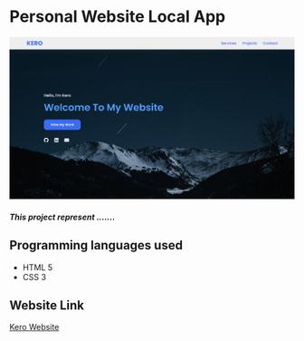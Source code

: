 # Personal Website Local App
![This is an image](https://github.com/Kerolos-Noshy/Personal-Website/blob/main/Website.png)
##### This project represent .......
## Programming languages used
- HTML 5
- CSS 3
## Website Link
[Kero Website](https://kerolos-noshy.github.io/Personal-Website/index.html)
